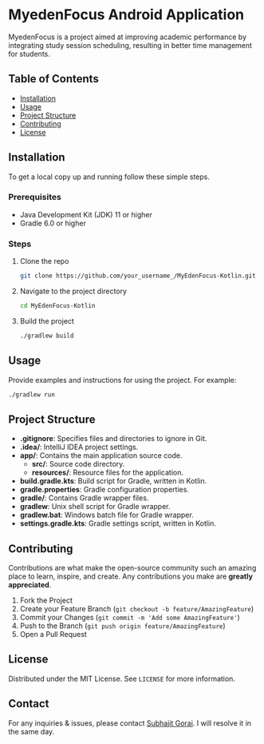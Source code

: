 # MyedenFocus Android Application

MyedenFocus is a project aimed at improving academic performance by integrating study session scheduling, resulting in better time management for students.

## Table of Contents

- [Installation](#installation)
- [Usage](#usage)
- [Project Structure](#project-structure)
- [Contributing](#contributing)
- [License](#license)

## Installation

To get a local copy up and running follow these simple steps.

### Prerequisites

- Java Development Kit (JDK) 11 or higher
- Gradle 6.0 or higher

### Steps

1. Clone the repo
   ```sh
   git clone https://github.com/your_username_/MyEdenFocus-Kotlin.git
   ```
2. Navigate to the project directory
   ```sh
   cd MyEdenFocus-Kotlin
   ```
3. Build the project
   ```sh
   ./gradlew build
   ```

## Usage

Provide examples and instructions for using the project. For example:

```sh
./gradlew run
```

## Project Structure

- **.gitignore**: Specifies files and directories to ignore in Git.
- **.idea/**: IntelliJ IDEA project settings.
- **app/**: Contains the main application source code.
  - **src/**: Source code directory.
  - **resources/**: Resource files for the application.
- **build.gradle.kts**: Build script for Gradle, written in Kotlin.
- **gradle.properties**: Gradle configuration properties.
- **gradle/**: Contains Gradle wrapper files.
- **gradlew**: Unix shell script for Gradle wrapper.
- **gradlew.bat**: Windows batch file for Gradle wrapper.
- **settings.gradle.kts**: Gradle settings script, written in Kotlin.

## Contributing

Contributions are what make the open-source community such an amazing place to learn, inspire, and create. Any contributions you make are **greatly appreciated**.

1. Fork the Project
2. Create your Feature Branch (`git checkout -b feature/AmazingFeature`)
3. Commit your Changes (`git commit -m 'Add some AmazingFeature'`)
4. Push to the Branch (`git push origin feature/AmazingFeature`)
5. Open a Pull Request

## License

Distributed under the MIT License. See `LICENSE` for more information.

## Contact

For any inquiries & issues, please contact [Subhajit Gorai](mailto:sg_outlp@outlook.com). I will resolve it in the same day.
